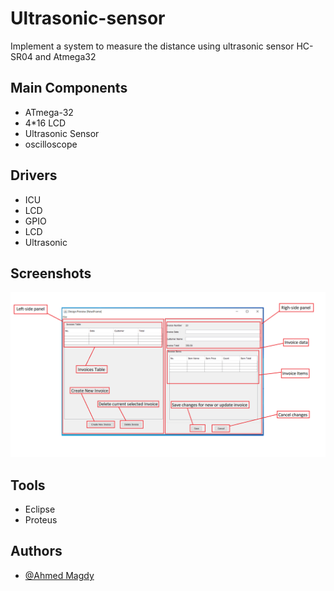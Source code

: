 # Ultrasonic-sensor
Implement a system to measure the distance using ultrasonic sensor 
HC-SR04 and Atmega32

## Main Components
- ATmega-32 
- 4*16 LCD
- Ultrasonic Sensor
- oscilloscope

## Drivers
- ICU
- LCD
- GPIO
- LCD
- Ultrasonic
## Screenshots

![App Screenshot1](https://github.com/AMF777/Sales_Invoice_Generator/blob/main/screen_Shot1.png)
## Tools
- Eclipse
- Proteus

## Authors

- [@Ahmed Magdy ](https://github.com/AMF777)
